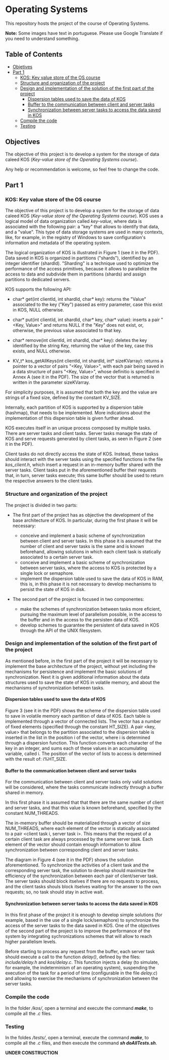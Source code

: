 # Operating Systems

This repository hosts the project of the course of Operating Systems.

**Note:** Some images have text in portuguese. Please use Google Translate if you need to understand something.

## Table of Contents

- [Objetives](https://github.com/EmanuelAlmirante/Operating-Systems/blob/master/README.md#objectives)
- [Part 1](https://github.com/EmanuelAlmirante/Operating-Systems/blob/master/README.md#part-1)
  - [KOS: Key value store of the OS course](https://github.com/EmanuelAlmirante/Operating-Systems/blob/master/README.md#kos-key-value-store-of-the-os-course)
  - [Structure and organization of the project](https://github.com/EmanuelAlmirante/Operating-Systems/blob/master/README.md#structure-and-organization-of-the-project)
  - [Design and implementation of the solution of the first part of the project](https://github.com/EmanuelAlmirante/Operating-Systems/blob/master/README.md#design-and-implementation-of-the-solution-of-the-first-part-of-the-project)
    - [Dispersion tables used to save the data of KOS](https://github.com/EmanuelAlmirante/Operating-Systems/blob/master/README.md#dispersion-tables-used-to-save-the-data-of-kos)
    - [Buffer to the communication between client and server tasks](https://github.com/EmanuelAlmirante/Operating-Systems/blob/master/README.md#buffer-to-the-communication-between-client-and-server-tasks)
    - [Synchronization between server tasks to access the data saved in KOS](https://github.com/EmanuelAlmirante/Operating-Systems/blob/master/README.md#synchronization-between-server-tasks-to-access-the-data-saved-in-kos)
  - [Compile the code](https://github.com/EmanuelAlmirante/Operating-Systems/blob/master/README.md#compile-the-code)
  - [Testing](https://github.com/EmanuelAlmirante/Operating-Systems/blob/master/README.md#testing)
  
## Objectives

The objective of this project is to develop a system for the storage of data caleed KOS (_Key-value store of the Operating Systems course_).

Any help or recommendation is welcome, so feel free to change the code.

## Part 1

### KOS: Key value store of the OS course

The objective of this project is to develop a system for the storage of data caleed KOS (_Key-value store of the Operating Systems course_). KOS uses a logical model of data organization called _key-value_, where data is associated with the following pair: a "key" that allows to identify that data, and a "value". This type of data storage systems are used in many contexts, like, for example, in the registry of Windows to save configuration's information and metadata of the operating system.

The logical organization of KOS is illustrated in Figure 1 (see it in the PDF). Data saved in KOS is organized in partitions ("shards"), identified by an integer identifier (shardId). "Sharding" is a technique used to optimize the performance of the access primitives, because it allows to parallelize the access to data and subdivide them in partitions (shards) and assign partitions to dedicated servers.

KOS supports the following API:
  
  - char* get(int clientId, int shardId, char* key): returns the "Value" associated to the key ("Key") passed as entry parameter, case this exist in KOS, NULL otherwise.
  
  - char* put(int clientId, int shardId, char* key, char* value): inserts a pair "<Key, Value>" and returns NULL if the "Key" does not exist, or, otherwise, the previous value associated to that key.
  
  - char* remove(int clientId, int shardId, char* key): deletes the key identified by the string Key, returning the  value of the key, case this exists, and NULL otherwise.
  
  - KV_t* kos_getAllKeys(int clientId, int shardId, int* sizeKVarray): returns a pointer to a vector of pairs "<Key, Value>", with each pair being saved in a data structure of pairs "<Key, Value>", whose definitio is specified in Annex A (see it in the PDF). The size of the vector that is returned is written in the parameter sizeKVarray.
  
For simplicity purposes, it is assumed that both the key and the value are strings of a fixed size, defined by the constant KV_SIZE.

Internally, each partition of KOS is supported by a dispersion table (hashmap), that needs to be implemented. More indications about the implementation of this dispersion table is given further ahead.

KOS executes itself in an unique process composed by multiple tasks. There are server tasks and client tasks. Server tasks manage the state of KOS and serve requests generated by client tasks, as seen in Figure 2 (see it in the PDF).

Client tasks do not directly access the state of KOS. Instead, these taskss should interact with the server tasks using the specified functions in the file _kos_client.h_, which insert a request in an in-memory buffer shared with the server tasks. Client tasks put in the aforementioned buffer their requests that, in turn, server tasks execute; this same buffer should be used to return the respective answers to the client tasks.

### Structure and organization of the project

The project is divided in two parts:

  - The first part of the project has as objective the development of the base architecture of KOS. In particular, during the first phase it will be necessary:
    - conceive and implement a basic scheme of synchronization between client and server tasks. In this phase it is assumed that the number of client and server tasks is the same and is known beforehand, allowing solutions in which each client task is statically associated to a certain server task.
    - conceive and implement a basic scheme of synchronization between server tasks, where the access to KOS is protected by a single lock or semaphore.
    - implement the dispersion table used to save the data of KOS in RAM, this is, in this phase it is not necessary to develop mechanisms to persist the state of KOS in disk.
    
  - The second part of the project is focused in two componentes:
    - make the schemes of synchronization between tasks more eficient, pursuing the maximum level of parallelism possible, in the access to the buffer and in the access to the persisten data of KOS.
    - develop schemes to guarantee the persistent of data saved in KOS through the API of the UNIX filesystem.
    
### Design and implementation of the solution of the first part of the project

As mentioned before, in the first part of the project it will be necessary to implement the base architecture of the project, without yet including the mechanisms for persistence and implement the basic solutions of synchronization. Next it is given additional information about the data structures used to save the state of KOS in volatile memory, and about the mechanisms of synchronization between tasks.

#### Dispersion tables used to save the data of KOS

Figure 3 (see it in the PDF) shows the scheme of the dispersion table used to save in volatile memory each partition of data of KOS. Each table is implemented through a vector of connected lists. The vector has a number of fixed elements (specified through the constant HT_SIZE). A pair <key, value> that belongs to the partition associated to the dispersion table is inserted in the list in the position i of the vector, where i is determined through a dispersion function. This function converts each character of the key in an integer, and sums each of these values in an accumulating variable, called i. The position of the vector of lists to access is determined with the result of: i%HT_SIZE.

#### Buffer to the communication between client and server tasks

For the communication between client and server tasks only valid solutions will be considered, where the tasks communicate indirectly through a buffer shared in memory.

In this first phase it is assumed that that there are the same number of client and server tasks, and that this value is known beforehand, specified by the constant NUM_THREADS.

The in-memory buffer should be materialized through a vector of size NUM_THREADS, where each element of the vector is statically associated to a pair <client task i, server task i>. This means that the request of a certain client task are always processed by the same server task. Each element of the vector should contain enough information to allow synchronization between corresponding client and server tasks.

The diagram in Figure 4 (see it in the PDF) shows the solution aforementioned. To synchronize the activities of a client task and the corresponding server task, the solution to develop should maximize the efficiency of the synchronization between each pair of client/server task. The server tasks should block itselves if there are no requests to process, and the client tasks shouls block itselves waiting for the answer to the own requests; so, no task should stay in active wait.

#### Synchronization between server tasks to access the data saved in KOS

In this first phase of the project it is enough to develop simple solutions (for example, based in the use of a single lock/semaphore) to synchronize the access of the server tasks to the data saved in KOS. One of the objectives of the second part of the project is to improve the performance of the system by integrating sychronizations schemes that will allow to reach higher parallelism levels.

Before starting to process any request from the buffer, each server task should execute a call to the function _delay()_, defined by the files: _include/delay.h_ and _kos/delay.c_. This function injects a delay (to simulate, for example, the indeterminism of an operating system), suspending the execution of the task for a period of time (configurable in the file _delay.c_) and allowing to exercise the mechanisms of synchronization between the server tasks. 

### Compile the code

In the folder _/kos/_, open a terminal and execute the command **_make_**, to compile all the _.c_ files.

### Testing

In the foldes _/tests/_, open a terminal, execute the command **_make_**, to compile all the _.c_ files, and then execute the command **_sh doAllTests.sh_**.

**UNDER CONSTRUCTION**
